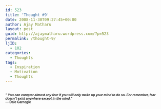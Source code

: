 ```yaml
---
id: 523
title: 'Thought #9'
date: 2008-11-30T09:27:45+00:00
author: Ajay Matharu
layout: post
guid: http://ajaymatharu.wordpress.com/?p=523
permalink: /thought-9/
ljID:
  - 102
categories:
  - Thoughts
tags:
  - Inspiration
  - Motivation
  - Thoughts
---
```

## <span style="font-size:x-small;font-family:Arial;"><em>&#8221; You can conquer almost any fear if you will only make up your mind to do so. For remember, fear doesn&#8217;t exist anywhere except in the mind.&#8221;</em><br /> &#8212; Dale Carnegie</span>